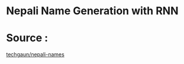 # Nepali Name Generation with RNN

# Source : 
[techgaun/nepali-names](https://github.com/techgaun/nepali-names)

